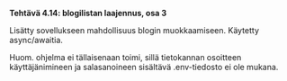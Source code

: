 **Tehtävä 4.14: blogilistan laajennus, osa 3**

Lisätty sovellukseen mahdollisuus blogin muokkaamiseen. Käytetty async/awaitia.

Huom. ohjelma ei tällaisenaan toimi, sillä tietokannan osoitteen käyttäjänimineen ja salasanoineen sisältävä .env-tiedosto ei ole mukana.
